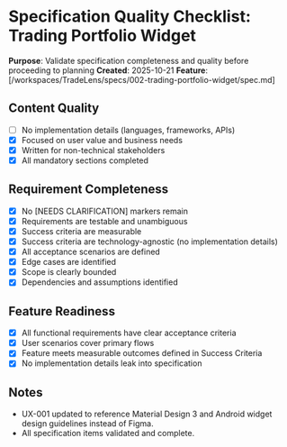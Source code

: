 # Specification Quality Checklist: Trading Portfolio Widget

**Purpose**: Validate specification completeness and quality before proceeding to planning
**Created**: 2025-10-21
**Feature**: [/workspaces/TradeLens/specs/002-trading-portfolio-widget/spec.md]

## Content Quality

- [ ] No implementation details (languages, frameworks, APIs)
- [x] Focused on user value and business needs
- [x] Written for non-technical stakeholders
- [x] All mandatory sections completed

## Requirement Completeness

- [x] No [NEEDS CLARIFICATION] markers remain
- [x] Requirements are testable and unambiguous
- [x] Success criteria are measurable
- [x] Success criteria are technology-agnostic (no implementation details)
- [x] All acceptance scenarios are defined
- [x] Edge cases are identified
- [x] Scope is clearly bounded
- [x] Dependencies and assumptions identified

## Feature Readiness

- [x] All functional requirements have clear acceptance criteria
- [x] User scenarios cover primary flows
- [x] Feature meets measurable outcomes defined in Success Criteria
- [x] No implementation details leak into specification

## Notes

- UX-001 updated to reference Material Design 3 and Android widget design guidelines instead of Figma.
- All specification items validated and complete.
